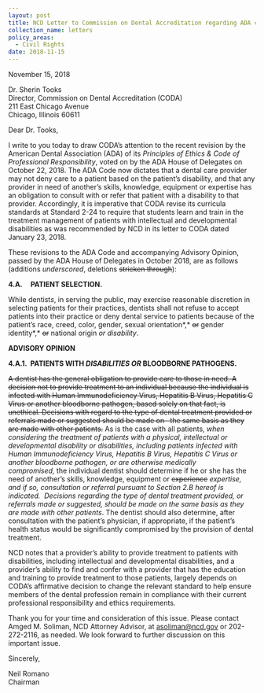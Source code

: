 ```yaml
---
layout: post
title: NCD Letter to Commission on Dental Accreditation regarding ADA code revision
collection_name: letters
policy_areas:
  - Civil Rights
date: 2018-11-15
---
```

November 15, 2018

Dr. Sherin Tooks\
Director, Commission on Dental Accreditation (CODA)\
211 East Chicago Avenue\
Chicago, Illinois 60611

Dear Dr. Tooks,

I write to you today to draw CODA’s attention to the recent revision by the American Dental Association (ADA) of its *Principles of Ethics & Code of Professional Responsibility*, voted on by the ADA House of Delegates on October 22, 2018. The ADA Code now dictates that a dental care provider may not deny care to a patient based on the patient’s disability, and that any provider in need of another’s skills, knowledge, equipment or expertise has an obligation to consult with or refer that patient with a disability to that provider. Accordingly, it is imperative that CODA revise its curricula standards at Standard 2-24 to require that students learn and train in the treatment management of patients with intellectual and developmental disabilities as was recommended by NCD in its letter to CODA dated January 23, 2018.

These revisions to the ADA Code and accompanying Advisory Opinion, passed by the ADA House of Delegates in October 2018, are as follows (additions *underscored*, deletions ~~stricken through~~):

**4.A.     PATIENT SELECTION.**

While dentist*s*, in serving the public, may exercise reasonable discretion in selecting patients for their practices, dentists shall not refuse to accept patients into their practice or deny dental service to patients because of the patient’s race, creed, color, gender, sexual orientation*,* ~~or~~ gender identity*,* ~~or~~ national origin *or disability*.

**ADVISORY OPINION**

**4.A.1.  PATIENTS WITH *DISABILITIES OR* BLOODBORNE PATHOGENS.**

~~A dentist has the general obligation to provide care to those in need. A decision not to provide treatment to an individual because the individual is infected with Human Immunodeficiency Virus, Hepatitis B Virus, Hepatitis C Virus or another bloodborne pathogen, based solely on that fact, is unethical. Decisions with regard to the type of dental treatment provided or referrals made or suggested should be made on   the same basis as they are made with other patients.~~ As is the case with all patients, *when considering the treatment of patients with a physical, intellectual or developmental disability or disabilities, including patients infected with Human Immunodeficiency Virus, Hepatitis B Virus, Hepatitis C Virus or another bloodborne pathogen, or are otherwise medically compromised,* the individual dentist should determine if he or she has the need of another’s skills, knowledge, equipment or ~~experience~~ *expertise, and if so, consultation or referral pursuant to Section 2.B hereof is indicated.  Decisions regarding the type of dental treatment provided, or referrals made or suggested, should be made on the same basis as they are made with other patients*. The dentist should also determine, after consultation with the patient’s physician, if appropriate, if the patient’s health status would be significantly compromised by the provision of dental treatment.

NCD notes that a provider’s ability to provide treatment to patients with disabilities, including intellectual and developmental disabilities, and a provider’s ability to find and confer with a provider that has the education and training to provide treatment to those patients, largely depends on CODA’s affirmative decision to change the relevant standard to help ensure members of the dental profession remain in compliance with their current professional responsibility and ethics requirements.

Thank you for your time and consideration of this issue. Please contact Amged M. Soliman, NCD Attorney Advisor, at [asoliman@ncd.gov](mailto:asoliman@ncd.gov) or 202-272-2116, as needed. We look forward to further discussion on this important issue.

Sincerely,

Neil Romano\
Chairman